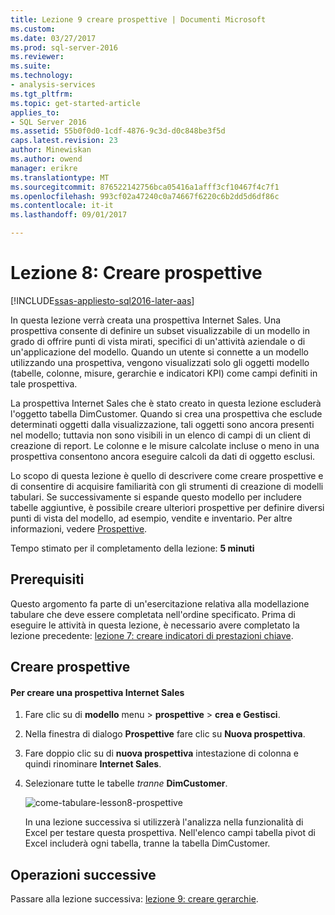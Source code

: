 ```yaml
---
title: Lezione 9 creare prospettive | Documenti Microsoft
ms.custom: 
ms.date: 03/27/2017
ms.prod: sql-server-2016
ms.reviewer: 
ms.suite: 
ms.technology:
- analysis-services
ms.tgt_pltfrm: 
ms.topic: get-started-article
applies_to:
- SQL Server 2016
ms.assetid: 55b0f0d0-1cdf-4876-9c3d-d0c848be3f5d
caps.latest.revision: 23
author: Minewiskan
ms.author: owend
manager: erikre
ms.translationtype: MT
ms.sourcegitcommit: 876522142756bca05416a1afff3cf10467f4c7f1
ms.openlocfilehash: 993cf02a47240c0a74667f6220c6b2dd5d6df86c
ms.contentlocale: it-it
ms.lasthandoff: 09/01/2017

---
```

# <a name="lesson-8-create-perspectives"></a>Lezione 8: Creare prospettive
[!INCLUDE[ssas-appliesto-sql2016-later-aas](../includes/ssas-appliesto-sql2016-later-aas.md)]

In questa lezione verrà creata una prospettiva Internet Sales. Una prospettiva consente di definire un subset visualizzabile di un modello in grado di offrire punti di vista mirati, specifici di un'attività aziendale o di un'applicazione del modello. Quando un utente si connette a un modello utilizzando una prospettiva, vengono visualizzati solo gli oggetti modello (tabelle, colonne, misure, gerarchie e indicatori KPI) come campi definiti in tale prospettiva.  
  
La prospettiva Internet Sales che è stato creato in questa lezione escluderà l'oggetto tabella DimCustomer. Quando si crea una prospettiva che esclude determinati oggetti dalla visualizzazione, tali oggetti sono ancora presenti nel modello; tuttavia non sono visibili in un elenco di campi di un client di creazione di report. Le colonne e le misure calcolate incluse o meno in una prospettiva consentono ancora eseguire calcoli da dati di oggetto esclusi.  
  
Lo scopo di questa lezione è quello di descrivere come creare prospettive e di consentire di acquisire familiarità con gli strumenti di creazione di modelli tabulari. Se successivamente si espande questo modello per includere tabelle aggiuntive, è possibile creare ulteriori prospettive per definire diversi punti di vista del modello, ad esempio, vendite e inventario. Per altre informazioni, vedere [Prospettive](../analysis-services/tabular-models/perspectives-ssas-tabular.md).  
  
Tempo stimato per il completamento della lezione: **5 minuti**  
  
## <a name="prerequisites"></a>Prerequisiti  
Questo argomento fa parte di un'esercitazione relativa alla modellazione tabulare che deve essere completata nell'ordine specificato. Prima di eseguire le attività in questa lezione, è necessario avere completato la lezione precedente: [lezione 7: creare indicatori di prestazioni chiave](../analysis-services/lesson-7-create-key-performance-indicators.md).  
  
## <a name="create-perspectives"></a>Creare prospettive  
  
#### <a name="to-create-an-internet-sales-perspective"></a>Per creare una prospettiva Internet Sales  
  
1.  Fare clic su di **modello** menu > **prospettive** > **crea e Gestisci**.  
  
2.  Nella finestra di dialogo **Prospettive** fare clic su **Nuova prospettiva**.  
  
3.  Fare doppio clic su di **nuova prospettiva** intestazione di colonna e quindi rinominare **Internet Sales**.  
  
4.  Selezionare tutte le tabelle *tranne* **DimCustomer**.  
  
    ![come-tabulare-lesson8-prospettive](../analysis-services/media/as-tabular-lesson8-perspectives.png)
  
    In una lezione successiva si utilizzerà l'analizza nella funzionalità di Excel per testare questa prospettiva. Nell'elenco campi tabella pivot di Excel includerà ogni tabella, tranne la tabella DimCustomer.  

## <a name="whats-next"></a>Operazioni successive
Passare alla lezione successiva: [lezione 9: creare gerarchie](../analysis-services/lesson-9-create-hierarchies.md).
  
  
  
  

